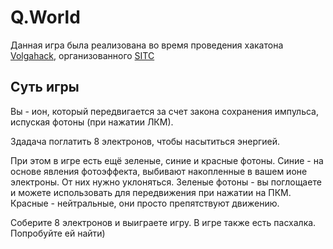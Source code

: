 # Q.World

Данная игра была реализована во время проведения хакатона [Volgahack](https://sitc.community/11-volgahack-ii), 
организованного [SITC](https://sitc.community) 

## Суть игры

Вы - ион, который передвигается за счет закона сохранения импульса, испуская фотоны (при нажатии ЛКМ).

Здадача поглатить 8 электронов, чтобы насытиться энергией.

При этом в игре есть ещё зеленые, синие и красные фотоны. 
Синие - на основе явления фотоэффекта, выбивают накопленные в вашем ионе электроны. От них нужно уклоняться.
Зеленые фотоны - вы поглощаете и можете использовать для передвижения при нажатии на ПКМ.
Красные - нейтральные, они просто препятствуют движению.


Соберите 8 электронов и выиграете игру.
В игре также есть пасхалка. Попробуйте ей найти)

